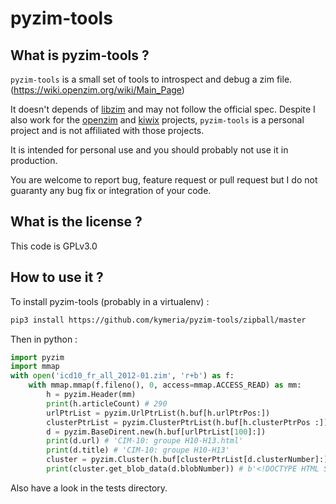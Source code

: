 # pyzim-tools

## What is pyzim-tools ?

`pyzim-tools` is a small set of tools to introspect and debug a zim file.
(https://wiki.openzim.org/wiki/Main_Page)

It doesn't depends of [libzim](https://github.com/openzim/libzim) and may not
follow the official spec.
Despite I also work for the [openzim](https://github.com/openzim) and
[kiwix](https://github.com/kiwix) projects, `pyzim-tools` is
a personal project and is not affiliated with those projects.

It is intended for personal use and you should probably not use it in
production.

You are welcome to report bug, feature request or pull request but I do not
guaranty any bug fix or integration of your code.

## What is the license ?

This code is GPLv3.0

## How to use it ?


To install pyzim-tools (probably in a virtualenv) :

```bash
pip3 install https://github.com/kymeria/pyzim-tools/zipball/master
```

Then in python :
```python
import pyzim
import mmap
with open('icd10_fr_all_2012-01.zim', 'r+b') as f:
    with mmap.mmap(f.fileno(), 0, access=mmap.ACCESS_READ) as mm:
        h = pyzim.Header(mm)
        print(h.articleCount) # 290
        urlPtrList = pyzim.UrlPtrList(h.buf[h.urlPtrPos:])
        clusterPtrList = pyzim.ClusterPtrList(h.buf[h.clusterPtrPos :])
        d = pyzim.BaseDirent.new(h.buf[urlPtrList[100]:])
        print(d.url) # 'CIM-10: groupe H10-H13.html'
        print(d.title) # 'CIM-10: groupe H10-H13'
        cluster = pyzim.Cluster(h.buf[clusterPtrList[d.clusterNumber]:])
        print(cluster.get_blob_data(d.blobNumber)) # b'<!DOCTYPE HTML SYSTEM "HTML32.DTD" >\n<html>\n<head>\n<title>CIM-10: groupe...`
```

Also have a look in the tests directory.
